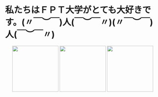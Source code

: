 # 私たちはＦＰＴ大学がとても大好きです。(〃￣︶￣)人(￣︶￣〃)(〃￣︶￣)人(￣︶￣〃)
<p align="center">
  <img src="https://i.pinimg.com/originals/fd/17/51/fd175129e200299ec0dba35fcffd87fc.gif" height="150">
  <img src="https://c.tenor.com/lUU2wbgHrioAAAAC/tenor.gif" height="150">
  <img src="https://i.pinimg.com/originals/fd/17/51/fd175129e200299ec0dba35fcffd87fc.gif" height="150">
</p>



<!--

**Here are some ideas to get you started:**

🙋‍♀️ A short introduction - what is your organization all about?
🌈 Contribution guidelines - how can the community get involved?
👩‍💻 Useful resources - where can the community find your docs? Is there anything else the community should know?
🍿 Fun facts - what does your team eat for breakfast?
🧙 Remember, you can do mighty things with the power of [Markdown](https://docs.github.com/github/writing-on-github/getting-started-with-writing-and-formatting-on-github/basic-writing-and-formatting-syntax)
-->

